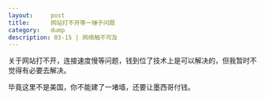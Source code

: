 ```yaml
---
layout:     post
title:      网站打不开等一锤子问题
category:   dump
description: 03-15 | 网络触不可及
---
```


关于网站打不开，连接速度慢等问题，钱到位了技术上是可以解决的，但我暂时不觉得有必要去解决。

毕竟这里不是美国，你不能建了一堵墙，还要让墨西哥付钱。
